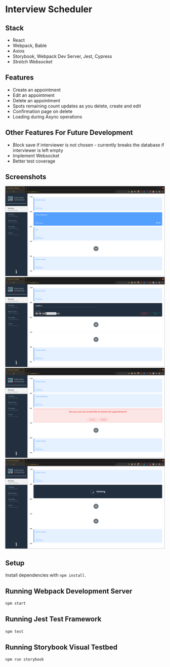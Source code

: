 # Interview Scheduler

## Stack
- React
- Webpack, Bable
- Axios
- Storybook, Webpack Dev Server, Jest, Cypress
- *Stretch Websocket*

## Features
- Create an appointment
- Edit an appointment
- Delete an appointment
- Spots remaining count updates as you delete, create and edit
- Confirmation page on delete
- Loading during Async operations

## Other Features For Future Development
- Block save if interviewer is not chosen - currently breaks the database if interviewer is left empty
- Implement Websocket
- Better test coverage

## Screenshots

![Root view](./public/images/Scheduler-ss1.png)
![Create](./public/images/Scheduler-ss4.png)
![Confirm delete](./public/images/Scheduler-ss2.png)
![Deleting](./public/images/Scheduler-ss3.png)

## Setup

Install dependencies with `npm install`.

## Running Webpack Development Server

```sh
npm start
```

## Running Jest Test Framework

```sh
npm test
```

## Running Storybook Visual Testbed

```sh
npm run storybook
```
